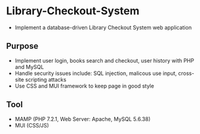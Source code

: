 # Library-Checkout-System
* Implement a database-driven Library Checkout System web application

## Purpose
* Implement user login, books search and checkout, user history with PHP and MySQL
* Handle security issues include: SQL injection, malicous use input, cross-site scripting attacks 
* Use CSS and MUI framework to keep page in good style

## Tool
* MAMP (PHP 7.2.1, Web Server: Apache, MySQL 5.6.38)
* MUI (CSS/JS)
